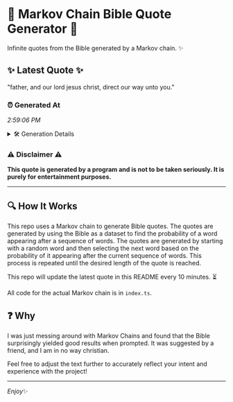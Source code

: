 # 📖 Markov Chain Bible Quote Generator 📖

Infinite quotes from the Bible generated by a Markov chain. ✨

## ✨ Latest Quote ✨
"father, and our lord jesus christ, direct our way unto you."

### ⏰ Generated At
*2:59:06 PM*

<details>
    <summary>🛠️ Generation Details</summary>
    <p>
        <strong>🌱 Seed:</strong> father,<br>
        <strong>🔄 Iterations:</strong> 10<br>
        <strong>📜 Context History:</strong><br>[ father, ]: and<br>[ father,, and ]: our<br>[ father,, and, our ]: lord<br>[ father,, and, our, lord ]: jesus<br>[ father,, and, our, lord, jesus ]: christ,<br>[ father,, and, our, lord, jesus, christ, ]: direct<br>[ and, our, lord, jesus, christ,, direct ]: our<br>[ our, lord, jesus, christ,, direct, our ]: way<br>[ lord, jesus, christ,, direct, our, way ]: unto<br>[ jesus, christ,, direct, our, way, unto ]: you.<br>
    </p>
</details>

### ⚠️ Disclaimer ⚠️
**This quote is generated by a program and is not to be taken seriously. It is purely for entertainment purposes.**

---

## 🔍 How It Works

This repo uses a Markov chain to generate Bible quotes. The quotes are generated by using the Bible as a dataset to find the probability of a word appearing after a sequence of words. The quotes are generated by starting with a random word and then selecting the next word based on the probability of it appearing after the current sequence of words. This process is repeated until the desired length of the quote is reached.

This repo will update the latest quote in this README every 10 minutes. ⏳

All code for the actual Markov chain is in `index.ts`.

## ❓ Why

I was just messing around with Markov Chains and found that the Bible surprisingly yielded good results when prompted. 
It was suggested by a friend, and I am in no way christian.

Feel free to adjust the text further to accurately reflect your intent and experience with the project!

---

*Enjoy*✨
